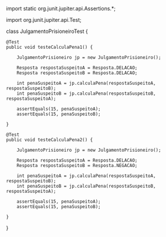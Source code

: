 import static org.junit.jupiter.api.Assertions.*;

import org.junit.jupiter.api.Test;

class JulgamentoPrisioneiroTest {

	@Test
	public void testeCalculaPena1() {

		JulgamentoPrisioneiro jp = new JulgamentoPrisioneiro();

		Resposta respostaSuspeitoA = Resposta.DELACAO;
		Resposta respostaSuspeitoB = Resposta.DELACAO;

		int penaSuspeitoA = jp.calculaPena(respostaSuspeitoA, respostaSuspeitoB);
		int penaSuspeitoB = jp.calculaPena(respostaSuspeitoB, respostaSuspeitoA);

		assertEquals(15, penaSuspeitoA);
		assertEquals(15, penaSuspeitoB);

	}

	@Test
	public void testeCalculaPena2() {

		JulgamentoPrisioneiro jp = new JulgamentoPrisioneiro();

		Resposta respostaSuspeitoA = Resposta.DELACAO;
		Resposta respostaSuspeitoB = Resposta.NEGACAO;

		int penaSuspeitoA = jp.calculaPena(respostaSuspeitoA, respostaSuspeitoB);
		int penaSuspeitoB = jp.calculaPena(respostaSuspeitoB, respostaSuspeitoA);

		assertEquals(15, penaSuspeitoA);
		assertEquals(15, penaSuspeitoB);

	}

}

